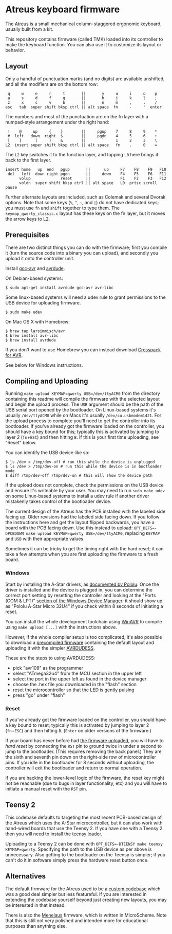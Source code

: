 # Atreus keyboard firmware

The [Atreus](https://atreus.technomancy.us) is a small mechanical
column-staggered ergonomic keyboard, usually built from a kit.

This repository contains firmware (called TMK) loaded into its
controller to make the keyboard function. You can also use it to
customize its layout or behavior.

## Layout

Only a handful of punctuation marks (and no digits) are available
unshifted, and all the modifiers are on the bottom row:

     q     w     e     r     t       ||       y     u     i     o    p
     a     s     d     f     g       ||       h     j     k     l    ;
     z     x     c     v     b       ||       n     m     ,     .    /
    esc   tab  super shift bksp ctrl || alt space  fn     -     '  enter

The numbers and most of the punctuation are on the fn layer with a
numpad-style arrangement under the right hand:

     !    @     up     {    }        ||     pgup    7     8     9    *
     #  left   down  right  $        ||     pgdn    4     5     6    +
     [    ]      (     )    &        ||       `     1     2     3    \
    L2  insert super shift bksp ctrl || alt space   fn    .     0    =

The `L2` key switches it to the function layer, and tapping `L0` here
brings it back to the first layer.

    insert home   up  end   pgup       ||      up     F7    F8    F9   F10
     del   left  down right pgdn       ||     down    F4    F5    F6   F11
          volup             reset      ||             F1    F2    F3   F12
          voldn  super shift bksp ctrl || alt space   L0  prtsc scroll pause

Further alternate layouts are included, such as Colemak and several
Dvorak options. Note that some keys (`%`, `^`, `~`, and `|`) do not
have dedicated keys; you must use `fn` and `shift` together to type
them. The `keymap_qwerty_classic.c` layout has these keys on the fn
layer, but it moves the arrow keys to L2.

## Prerequisites

There are two distinct things you can do with the firmware; first you
compile it (turn the source code into a binary you can upload), and
secondly you upload it onto the controller unit.

Install
[gcc-avr](http://www.nongnu.org/avr-libc/user-manual/install\_tools.html)
and [avrdude](http://www.nongnu.org/avrdude/).

On Debian-based systems:

    $ sudo apt-get install avrdude gcc-avr avr-libc

Some linux-based systems will need a udev rule to grant permissions to
the USB device for uploading firmware.

    $ sudo make udev

On Mac OS X with Homebrew:

    $ brew tap larsimmisch/avr
    $ brew install avr-libc
    $ brew install avrdude

If you don't want to use Homebrew you can instead download
[Crosspack for AVR](https://www.obdev.at/products/crosspack/index.html).

See below for Windows instructions.

## Compiling and Uploading

Running `make upload KEYMAP=qwerty USB=/dev/ttyACM0` from the
directory containing this readme will compile the firmware with the
selected layout and begin the upload process. The `USB` argument
should be the path of the USB serial port opened by the bootloader. On
Linux-based systems it's usually `/dev/ttyACM0` while on Macs it's
usually `/dev/cu.usbmodem1421`. For the upload process to complete
you'll need to get the controller into its bootloader. If you've
already got the firmware loaded on the controller, you should have a
key bound for this; typically this is activated by jumping to layer 2
(`fn`+`ESC`) and then hitting `B`. If this is your first time
uploading, see "Reset" below.

You can identify the USB device like so:

```
$ ls /dev > /tmp/dev-off # run this while the device is unplugged
$ ls /dev > /tmp/dev-on # run this while the device is in bootloader mode
$ diff /tmp/dev-off /tmp/dev-on # this will show the device path
```

If the upload does not complete, check the permissions on the USB
device and ensure it's writeable by your user. You may need to run
`sudo make udev` on some Linux-based systems to install a udev rule if
another driver mistakenly takes control of the bootloader device.

The current design of the Atreus has the PCB installed with the
labeled side facing up. Older revisions had the labeled side facing
down. If you follow the instructions here and get the layout flipped
backwards, you have a board with the PCB facing down. Use this instead
to upload: `OPT_DEFS=-DPCBDOWN make upload KEYMAP=qwerty
USB=/dev/ttyACM0`, replacing `KEYMAP` and `USB` with their appropriate
values.

Sometimes it can be tricky to get the timing right with the hard
reset; it can take a few attempts when you are first uploading the
firmware to a fresh board.

### Windows

Start by installing the A-Star drivers, as
[documented by Pololu](https://www.pololu.com/docs/0J61/6.1). Once the
driver is installed and the device is plugged in, you can determine
the correct port setting by resetting the controller and looking at
the "Ports (COM & LPT)"
[section of the Windows Device Manager](https://a.pololu-files.com/picture/0J5272.500.png);
it should show up as "Pololu A-Star Micro 32U4" if you check within 8
seconds of initiating a reset.

You can install the whole development toolchain using
[WinAVR](http://winavr.sourceforge.net/) to compile using `make upload
[...]` with the instructions above.

However, if the whole compiler setup is too complicated, it's also
possible to download a
[precompiled firmware](http://atreus.technomancy.us/atreus-tmk.hex)
containing the default layout and uploading it with the simpler
[AVRDUDESS](http://blog.zakkemble.co.uk/avrdudess-a-gui-for-avrdude/).

These are the steps to using AVRDUDESS:

* pick "avr109" as the programmer
* select "ATmega32u4" from the MCU section in the upper left
* select the port in the upper left as found in the device manager
* choose the .hex file you downloaded in the "flash" section
* reset the microcontroller so that the LED is gently pulsing
* press "go" under "flash"

### Reset

If you've already got the firmware loaded on the controller, you
should have a key bound to reset; typically this is activated by
jumping to layer 2 (`fn`+`ESC`) and then hitting `B`. (`Enter` on
older versions of the firmware.)

If your board has never before had
[the firmware uploaded](http://www.pololu.com/docs/0J61/5.3), you will
have to *hard reset* by connecting the `RST` pin to ground twice in
under a second to jump to the bootloader. (This requires removing the
back panel.) They are the sixth and seventh pin down on the right-side
row of microcontroller pins. If you idle in the bootloader for 8
seconds without uploading, the controller will exit the bootloader and
return to normal operation.

If you are hacking the lower-level logic of the firmware, the reset
key might not be reachable (due to bugs in layer functionality, etc)
and you will have to initiate a manual reset with the `RST` pin.

## Teensy 2

This codebase defaults to targeting the most recent PCB-based design
of the Atreus which uses the A-Star microcontroller, but it can also
work with hand-wired boards that use the Teensy 2. If you have one
with a Teensy 2 then you will need to install the
[teensy loader](http://www.pjrc.com/teensy/loader_cli.html).

Uploading to a Teensy 2 can be done with `OPT_DEFS=-DTEENSY make teensy
KEYMAP=qwerty`.  Specifying the path to the USB device as per above is
unnecessary. Also getting to the bootloader on the Teensy is simpler;
if you can't do it in software simply press the hardware reset button
once.

## Alternatives

The default firmware for the Atreus used to be a
[custom codebase](https://github.com/technomancy/atreus-firmware)
which was a good deal simpler but less featureful. If you are
interested in extending the codebase yourself beyond just creating new
layouts, you may be interested in that instead.

There is also the [Menelaus](https://github.com/technomancy/menelaus)
firmware, which is written in MicroScheme. Note that this is still not
very polished and intended more for educational purposes than anything else.
